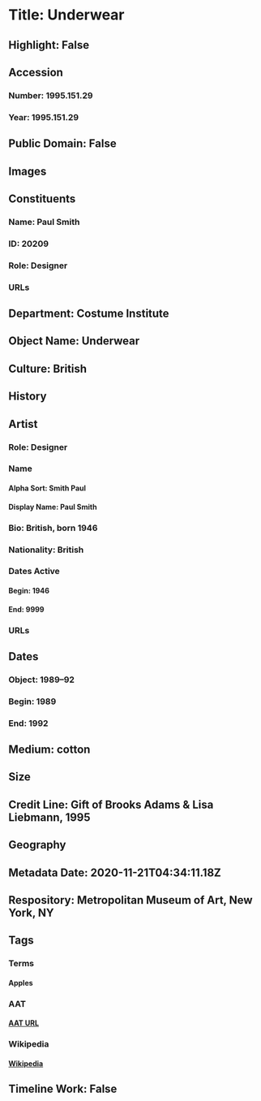 # Title: Underwear
## Highlight: False
## Accession
### Number: 1995.151.29
### Year: 1995.151.29
## Public Domain: False
## Images
## Constituents
### Name: Paul Smith
### ID: 20209
### Role: Designer
### URLs
## Department: Costume Institute
## Object Name: Underwear
## Culture: British
## History
## Artist
### Role: Designer
### Name
#### Alpha Sort: Smith Paul
#### Display Name: Paul Smith
### Bio: British, born 1946
### Nationality: British
### Dates Active
#### Begin: 1946
#### End: 9999
### URLs
## Dates
### Object: 1989–92
### Begin: 1989
### End: 1992
## Medium: cotton
## Size
## Credit Line: Gift of Brooks Adams & Lisa Liebmann, 1995
## Geography
## Metadata Date: 2020-11-21T04:34:11.18Z
## Respository: Metropolitan Museum of Art, New York, NY
## Tags
### Terms
#### Apples
### AAT
#### [AAT URL](http://vocab.getty.edu/page/aat/300266417)
### Wikipedia
#### [Wikipedia]()
## Timeline Work: False
